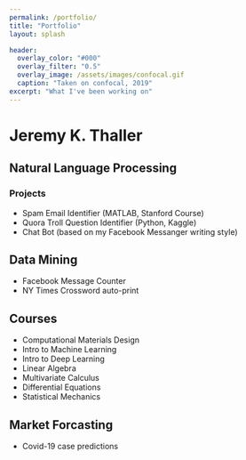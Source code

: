 ```yaml
---
permalink: /portfolio/
title: "Portfolio"
layout: splash 

header:
  overlay_color: "#000"
  overlay_filter: "0.5"
  overlay_image: /assets/images/confocal.gif
  caption: "Taken on confocal, 2019"
excerpt: "What I've been working on"
---
```


# Jeremy K. Thaller

## Natural Language Processing
### Projects
  - Spam Email Identifier (MATLAB, Stanford Course) 
  - Quora Troll Question Identifier (Python, Kaggle)
  - Chat Bot (based on my Facebook Messanger writing style)
  
## Data Mining
  - Facebook Message Counter
  - NY Times Crossword auto-print
  
## Courses
  - Computational Materials Design
  - Intro to Machine Learning
  - Intro to Deep Learning
  - Linear Algebra
  - Multivariate Calculus
  - Differential Equations
  - Statistical Mechanics
  
## Market Forcasting
  - Covid-19 case predictions

